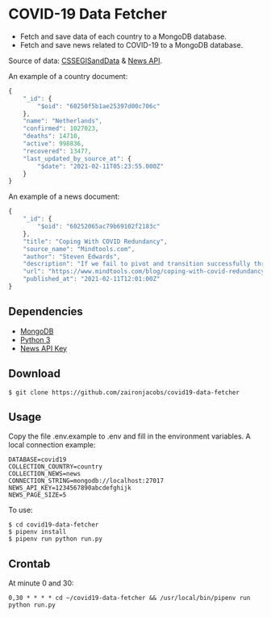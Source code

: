 COVID-19 Data Fetcher
=================

* Fetch and save data of each country to a MongoDB database. 
* Fetch and save news related to COVID-19 to a MongoDB database.

Source of data: [CSSEGISandData](https://github.com/CSSEGISandData/COVID-19) & [News API](https://newsapi.org/).

An example of a country document:
```javascript
{
    "_id": {
        "$oid": "60250f5b1ae25397d00c706c"
    },
    "name": "Netherlands",
    "confirmed": 1027023,
    "deaths": 14710,
    "active": 998836,
    "recovered": 13477,
    "last_updated_by_source_at": {
        "$date": "2021-02-11T05:23:55.000Z"
    }
}
```

An example of a news document:
```javascript
{
    "_id": {
        "$oid": "60252065ac79b69102f2183c"
    },
    "title": "Coping With COVID Redundancy",
    "source_name": "Mindtools.com",
    "author": "Steven Edwards",
    "description": "If we fail to pivot and transition successfully through...",
    "url": "https://www.mindtools.com/blog/coping-with-covid-redundancy/",
    "published_at": "2021-02-11T12:01:00Z"
}
```

## Dependencies
- [MongoDB](https://www.mongodb.com/)
- [Python 3](https://www.python.org/downloads/)
- [News API Key](https://newsapi.org/)

## Download
```console
$ git clone https://github.com/zaironjacobs/covid19-data-fetcher
```

## Usage
Copy the file .env.example to .env and fill in the environment variables.
A local connection example:
```
DATABASE=covid19
COLLECTION_COUNTRY=country
COLLECTION_NEWS=news
CONNECTION_STRING=mongodb://localhost:27017
NEWS_API_KEY=1234567890abcdefghijk
NEWS_PAGE_SIZE=5
```

To use:
```console
$ cd covid19-data-fetcher
$ pipenv install
$ pipenv run python run.py
```

## Crontab
At minute 0 and 30:
```
0,30 * * * * cd ~/covid19-data-fetcher && /usr/local/bin/pipenv run python run.py
```
